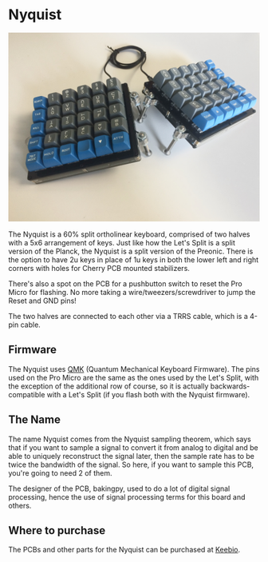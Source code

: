 # Nyquist

![](/assets/fully-assembled.jpg)

The Nyquist is a 60% split ortholinear keyboard, comprised of two halves with a 5x6 arrangement of keys. Just like how the Let's Split is a split version of the Planck, the Nyquist is a split version of the Preonic. There is the option to have 2u keys in place of 1u keys in both the lower left and right corners with holes for Cherry PCB mounted stabilizers.

There's also a spot on the PCB for a pushbutton switch to reset the Pro Micro for flashing. No more taking a wire/tweezers/screwdriver to jump the Reset and GND pins!

The two halves are connected to each other via a TRRS cable, which is a 4-pin cable.

## Firmware

The Nyquist uses [QMK](https://github.com/qmk/qmk_firmware) \(Quantum Mechanical Keyboard Firmware\). The pins used on the Pro Micro are the same as the ones used by the Let's Split, with the exception of the additional row of course, so it is actually backwards-compatible with a Let's Split \(if you flash both with the Nyquist firmware\).

## The Name

The name Nyquist comes from the Nyquist sampling theorem, which says that if you want to sample a signal to convert it from analog to digital and be able to uniquely reconstruct the signal later, then the sample rate has to be twice the bandwidth of the signal. So here, if you want to sample this PCB, you're going to need 2 of them.

The designer of the PCB, bakingpy, used to do a lot of digital signal processing, hence the use of signal processing terms for this board and others.

## Where to purchase

The PCBs and other parts for the Nyquist can be purchased at [Keebio](https://keeb.io/collections/nyquist-parts).

